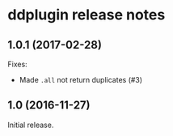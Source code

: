# ddplugin release notes

## 1.0.1 (2017-02-28)

Fixes:

* Made `.all` not return duplicates (#3)

## 1.0 (2016-11-27)

Initial release.

